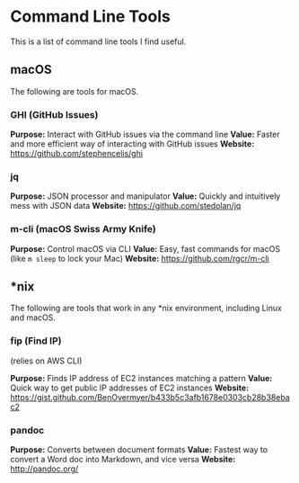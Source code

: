 # Command Line Tools

This is a list of command line tools I find useful.

## macOS

The following are tools for macOS.

### GHI (GitHub Issues)

**Purpose:** Interact with GitHub issues via the command line
**Value:** Faster and more efficient way of interacting with GitHub issues
**Website:** https://github.com/stephencelis/ghi

### jq

**Purpose:** JSON processor and manipulator
**Value:** Quickly and intuitively mess with JSON data
**Website:** https://github.com/stedolan/jq

### m-cli (macOS Swiss Army Knife)

**Purpose:** Control macOS via CLI
**Value:** Easy, fast commands for macOS (like `m sleep` to lock your Mac)
**Website:** https://github.com/rgcr/m-cli

## *nix

The following are tools that work in any *nix environment, including Linux and macOS.

### fip (Find IP)

(relies on AWS CLI)

**Purpose:** Finds IP address of EC2 instances matching a pattern
**Value:** Quick way to get public IP addresses of EC2 instances
**Website:** https://gist.github.com/BenOvermyer/b433b5c3afb1678e0303cb28b38ebac2

### pandoc

**Purpose:** Converts between document formats
**Value:** Fastest way to convert a Word doc into Markdown, and vice versa
**Website:** http://pandoc.org/


